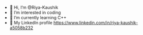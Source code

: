 - 👋 Hi, I’m @Riya-Kaushik
- 👀 I’m interested in coding
- 🌱 I’m currently learning C++
- 💫 My LinkedIn profile https://www.linkedin.com/in/riya-kaushik-a5058b232

<!---
Riya-Kaushik/Riya-Kaushik is a ✨ special ✨ repository because its `README.md` (this file) appears on your GitHub profile.
You can click the Preview link to take a look at your changes.
--->
